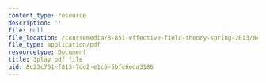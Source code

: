 ```yaml
---
content_type: resource
description: ''
file: null
file_location: /coursemedia/8-851-effective-field-theory-spring-2013/8c23c761f8137dd2e1c65bfc6eda3186_VrXUdbg3NiM.pdf
file_type: application/pdf
resourcetype: Document
title: 3play pdf file
uid: 8c23c761-f813-7dd2-e1c6-5bfc6eda3186
---
```

